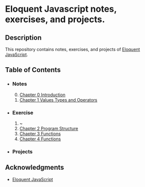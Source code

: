 # Eloquent Javascript notes, exercises, and projects.

## Description

This repository contains notes, exercises, and projects of [Eloquent JavaScript](https://eloquentjavascript.net/).

## Table of Contents

- ### Notes

  0. [Chapter 0 Introduction](notes/ch-0-introduction.md)
  1. [Chapter 1 Values Types and Operators](notes/ch-1-values-types-and-operator.md)

- ### Exercise

  1. ~
  2. [Chapter 2 Program Structure](exercises/ch-2-program-structure.js)
  3. [Chapter 3 Functions](exercises/ch-3-functions.js)
  4. [Chapter 4 Functions](exercises/ch-4-data-structures.js)

- ### Projects

## Acknowledgments

- [Eloquent JavaScript](https://eloquentjavascript.net/)
